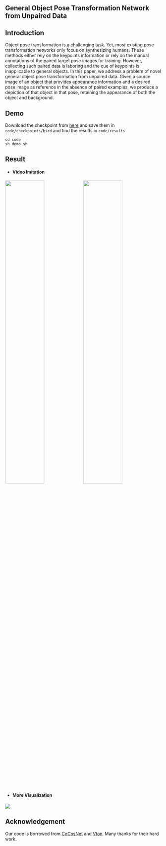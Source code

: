 ## General Object Pose Transformation Network from Unpaired Data

## Introduction

Object pose transformation is a challenging task. Yet, most existing pose transformation networks only focus on synthesizing humans. These methods either rely on the keypoints information or rely on the manual annotations of the paired target pose images for training. However, collecting such paired data is laboring and the cue of keypoints is inapplicable to general objects. In this paper, we address a problem of novel general object pose transformation from unpaired data. Given a source image of an object that provides appearance information and a desired pose image as reference in the absence of paired examples, we produce a depiction of that object in that pose, retaining the appearance of both the object and background.

## Demo

Download the checkpoint from [here](https://drive.google.com/drive/folders/1BEBBENbEr9tutZsyGGc3REUuuOYqf6M3?usp=sharing) and save them in `code/checkpoints/bird` and find the results in `code/results`

```
cd code
sh demo.sh
```

## Result

- #### Video Imitation

<img src="./asset/horse.gif" width="50%"/><img src='./asset/sheep.gif' width="50%">

- #### More Visualization

<img src="./asset/animal.png">

## Acknowledgement

Our code is borrowed from [CoCosNet](https://github.com/microsoft/CoCosNet) and [Vton](https://github.com/sergeywong). Many thanks for their hard work.